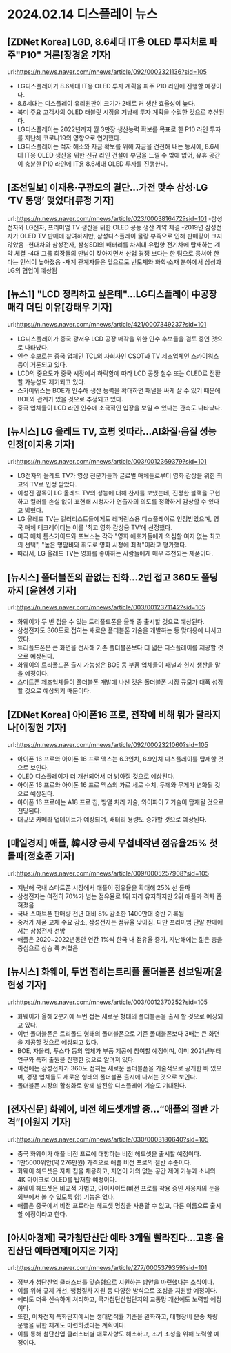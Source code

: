 # 2024.02.14 디스플레이 뉴스

## [ZDNet Korea] LGD, 8.6세대 IT용 OLED 투자처로 파주"P10" 거론[장경윤 기자]
url:https://n.news.naver.com/mnews/article/092/0002321136?sid=105
- LG디스플레이가 8.6세대 IT용 OLED 투자 계획을 파주 P10 라인에 진행할 예정이다.
- 8.6세대는 디스플레이 유리원판이 크기가 2배로 커 생산 효율성이 높다.
- 북미 주요 고객사의 OLED 태블릿 시장을 겨냥해 투자 계획을 수립한 것으로 추산된다.
- LG디스플레이는 2022년까지 월 3만장 생산능력 확보를 목표로 한 P10 라인 투자를 지난해 코로나19의 영향으로 연기했다.
- LG디스플레이는 적자 해소와 자금 확보를 위해 자금을 건전해 내는 동시에, 8.6세 대 IT용 OLED 생산을 위한 신규 라인 건설에 부담을 느낄 수 밖에 없어, 유휴 공간이 충분한 P10 라인에 IT용 8.6세대 OLED 투자를 진행한다.

## [조선일보] 이재용·구광모의 결단...가전 맞수 삼성·LG ‘TV 동맹’ 맺었다[류정 기자]
url:https://n.news.naver.com/mnews/article/023/0003816472?sid=101
-삼성전자와 LG전자, 프리미엄 TV 생산을 위한 OLED 공동 생산 계약 체결
-2019년 삼성전자가 OLED TV 판매에 참여하지만, 삼성디스플레이 물량 부족으로 인해 판매량이 크지 않았음
-현대차와 삼성전자, 삼성SDI의 배터리를 차세대 유럽향 전기차에 탑재하는 계약 체결
-4대 그룹 회장들의 만남이 잦아지면서 산업 경쟁 보다는 한 팀으로 뭉쳐야 한다는 인식이 높아졌음
-재계 관계자들은 앞으로도 반도체와 화학·소재 분야에서 삼성과 LG의 협업이 예상됨

## [뉴스1] "LCD 정리하고 싶은데"…LG디스플레이 中공장 매각 더딘 이유[강태우 기자]
url:https://n.news.naver.com/mnews/article/421/0007349237?sid=101
- LG디스플레이가 중국 광저우 LCD 공장 매각을 위한 인수 후보들을 검토 중인 것으로 나타났다.
- 인수 후보로는 중국 업체인 TCL의 자회사인 CSOT과 TV 제조업체인 스카이워스 등이 거론되고 있다.
- LCD의 중요도가 중국 시장에서 하락함에 따라 LCD 공장 철수 또는 OLED로 전환할 가능성도 제기되고 있다.
- 스카이워스는 BOE가 인수해 생산 능력을 확대하면 패널을 싸게 살 수 있기 때문에 BOE와 관계가 있을 것으로 추정되고 있다.
- 중국 업체들이 LCD 라인 인수에 소극적인 입장을 보일 수 있다는 관측도 나타났다.

## [뉴시스] LG 올레드 TV, 호평 잇따라…AI화질·음질 성능 인정[이지용 기자]
url:https://n.news.naver.com/mnews/article/003/0012369379?sid=101
- LG전자의 올레드 TV가 영상 전문가들과 글로벌 매체들로부터 영화 감상을 위한 최고의 TV로 인정 받았다.
- 이성진 감독이 LG 올레드 TV의 성능에 대해 찬사를 보냈는데, 진정한 블랙을 구현하고 컬러를 손실 없이 표현해 시청자가 연출자의 의도를 정확하게 감상할 수 있다고 밝혔다.
- LG 올레드 TV는 컬러리스트들에게도 레퍼런스용 디스플레이로 인정받았으며, 영국 매체 테크레이더는 이를 '최고 영화 감상용 TV'에 선정했다.
- 미국 매체 톰스가이드와 포브스는 각각 "영화 애호가들에게 의심할 여지 없는 최고의 선택", "높은 명암비와 휘도로 영화 시청에 최적"이라고 평가했다.
- 따라서, LG 올레드 TV는 영화를 좋아하는 사람들에게 매우 추천되는 제품이다.

## [뉴시스] 폴더블폰의 끝없는 진화…2번 접고 360도 폴딩까지 [윤현성 기자]
url:https://n.news.naver.com/mnews/article/003/0012371142?sid=105
- 화웨이가 두 번 접을 수 있는 트리폴드폰을 올해 중 출시할 것으로 예상된다.
- 삼성전자도 360도로 접히는 새로운 폴더블폰 기술을 개발하는 등 맞대응에 나서고 있다.
- 트리폴드폰은 큰 화면을 선사해 기존 폴더블폰보다 더 넓은 디스플레이를 제공할 것으로 예상된다.
- 화웨이의 트리폴드폰 출시 가능성은 BOE 등 부품 업체들이 패널과 힌지 생산을 맡을 예정이다.
- 스마트폰 제조업체들이 폴더블폰 개발에 나선 것은 폴더블폰 시장 규모가 대폭 성장할 것으로 예상되기 때문이다.

## [ZDNet Korea] 아이폰16 프로, 전작에 비해 뭐가 달라지나[이정현 기자]
url:https://n.news.naver.com/mnews/article/092/0002321060?sid=105
- 아이폰 16 프로와 아이폰 16 프로 맥스는 6.3인치, 6.9인치 디스플레이를 탑재할 것으로 보인다.
- OLED 디스플레이가 더 개선되어서 더 밝아질 것으로 예상된다.
- 아이폰 16 프로와 아이폰 16 프로 맥스의 가로 세로 수치, 두께와 무게가 변화될 것으로 예상된다.
- 아이폰 16 프로에는 A18 프로 칩, 방열 처리 기술, 와이파이 7 기술이 탑재될 것으로 전망된다.
- 대규모 카메라 업데이트가 예상되며, 배터리 용량도 증가할 것으로 예상된다.

## [매일경제] 애플, 韓시장 공세 무섭네작년 점유율25% 첫 돌파[정호준 기자]
url:https://n.news.naver.com/mnews/article/009/0005257908?sid=105
- 지난해 국내 스마트폰 시장에서 애플이 점유율을 확대해 25% 선 돌파
- 삼성전자는 여전히 70%가 넘는 점유율로 1위 자리 유지하지만 2위 애플과 격차 좁혀졌음
- 국내 스마트폰 판매량 전년 대비 8% 감소한 1400만대 중반 기록됨
- 중저가 제품 교체 수요 감소, 삼성전자는 점유율 낮아짐. 다만 프리미엄 단말 판매에서는 삼성전자 선방
- 애플은 2020~2022년동안 연간 1%씩 한국 내 점유율 증가, 지난해에는 젊은 층을 중심으로 상승 폭 커졌음

## [뉴시스] 화웨이, 두번 접히는트리플 폴더블폰 선보일까[윤현성 기자]
url:https://n.news.naver.com/mnews/article/003/0012370252?sid=105
- 화웨이가 올해 2분기에 두번 접는 새로운 형태의 폴더블폰을 출시 할 것으로 예상되고 있다.
- 이번 폴더블폰은 트리폴드 형태의 폴더블폰으로 기존 폴더블폰보다 3배는 큰 화면을 제공할 것으로 예상되고 있다.
- BOE, 자올리, 푸스다 등의 업체가 부품 제공에 참여할 예정이며, 이미 2021년부터 연구와 특허 출원을 진행한 것으로 알려져 있다.
- 이전에는 삼성전자가 360도 접히는 새로운 폴더블폰을 기술적으로 공개한 바 있으며, 경쟁 업체들도 새로운 형태의 폴더블폰 출시에 나서는 것으로 보인다.
- 폴더블폰 시장의 활성화로 함께 발전할 디스플레이 기술도 기대된다.

## [전자신문] 화웨이, 비전 헤드셋개발 중…“애플의 절반 가격”[이원지 기자]
url:https://n.news.naver.com/mnews/article/030/0003180640?sid=105
- 중국 화웨이가 애플 비전 프로에 대항하는 비전 헤드셋을 출시할 예정이다.
- 1만5000위안(약 276만원) 가격으로 애플 비전 프로의 절반 수준이다.
- 화웨이 헤드셋은 자체 칩을 채용하고, 지연이 거의 없는 공간 제어 기능과 소니의 4K 마이크로 OLED를 탑재할 예정이다.
- 화웨이 헤드셋은 비교적 가볍고, 아이사이트(비전 프로를 착용 중인 사용자의 눈을 외부에서 볼 수 있도록 함) 기능은 없다.
- 애플은 중국에서 비전 프로라는 헤드셋 명칭을 사용할 수 없고, 다른 이름으로 출시할 예정이라고 한다.

## [아시아경제] 국가첨단산단 예타 3개월 빨라진다…고흥·울진산단 예타면제[이지은 기자]
url:https://n.news.naver.com/mnews/article/277/0005379359?sid=101
- 정부가 첨단산업 클러스터를 맞춤형으로 지원하는 방안을 마련했다는 소식이다.
- 이를 위해 규제 개선, 행정절차 지원 등 다양한 방식으로 조성을 지원할 예정이다.
- 예타도 더욱 신속하게 처리하고, 국가첨단산업단지의 교통망 개선에도 노력할 예정이다.
- 또한, 이차전지 특화단지에서는 생태면적률 기준을 완화하고, 대형장비 운송 차량 운행을 위한 체계도 마련하겠다는 계획이다.
- 이를 통해 첨단산업 클러스터별 애로사항도 해소하고, 조기 조성을 위해 노력할 예정이다.
